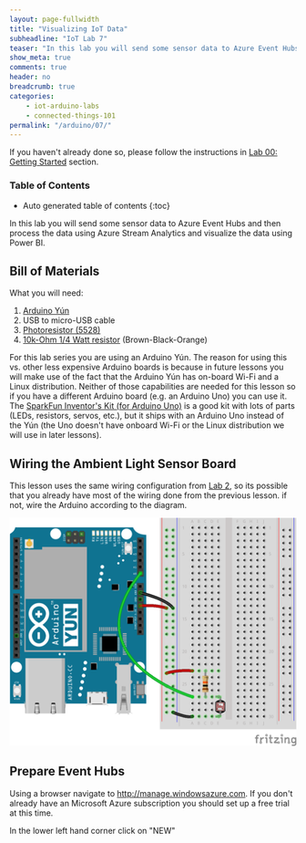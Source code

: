 ```yaml
---
layout: page-fullwidth
title: "Visualizing IoT Data"
subheadline: "IoT Lab 7"
teaser: "In this lab you will send some sensor data to Azure Event Hubs and then process the data using Azure Stream Analytics and visualize the data using Power BI."
show_meta: true
comments: true
header: no
breadcrumb: true
categories:
    - iot-arduino-labs
    - connected-things-101
permalink: "/arduino/07/"
---
```


If you haven't already done so, please follow the instructions in [Lab 00: Getting Started][1] section.

### Table of Contents
*  Auto generated table of contents
{:toc}

In this lab you will send some sensor data to Azure Event Hubs and then process the data using Azure Stream Analytics and visualize the data using Power BI.

## Bill of Materials

What you will need:

1. [Arduino Y&uacute;n](http://www.arduino.cc/en/Main/ArduinoBoardYun)
2. USB to micro-USB cable
3. [Photoresistor (5528)](http://www.sparkfun.com/products/9088)
4. [10k-Ohm 1/4 Watt resistor](http://www.sparkfun.com/products/10969) (Brown-Black-Orange)

For this lab series you are using an Arduino Y&uacute;n. The reason for using this vs. other less expensive Arduino boards is because in future lessons you will make use of the fact that the Arduino Y&uacute;n has on-board Wi-Fi and a Linux distribution. Neither of those capabilities are needed for this lesson so if you have a different Arduino board (e.g. an Arduino Uno) you can use it. The [SparkFun Inventor's Kit (for Arduino Uno)](http://www.sparkfun.com/products/13154) is a good kit with lots of parts (LEDs, resistors, servos, etc.), but it ships with an Arduino Uno instead of the Y&uacute;n (the Uno doesn't have onboard Wi-Fi or the Linux distribution we will use in later lessons).

## Wiring the Ambient Light Sensor Board
This lesson uses the same wiring configuration from [Lab 2][3], so its possible that you already have most of the wiring done from the previous lesson. if not, wire the Arduino according to the diagram.

<img src="/images/lab02_bb.png"/>

## Prepare Event Hubs
Using a browser navigate to http://manage.windowsazure.com. If you don't already have an Microsoft Azure subscription you should set up a free trial at this time.

In the lower left hand corner click on "NEW"




 [1]: /arduino/00/
 [2]: /arduino/01/
 [3]: /arduino/02/
 [4]: /arduino/03/
 [5]: /arduino/04/
 [6]: /arduino/05/
 [7]: /arduino/06/